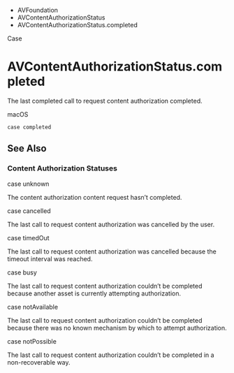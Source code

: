 

- AVFoundation
- AVContentAuthorizationStatus
-  AVContentAuthorizationStatus.completed 

Case

# AVContentAuthorizationStatus.completed

The last completed call to request content authorization completed.

macOS

``` source
case completed
```

## See Also

### Content Authorization Statuses

case unknown

The content authorization content request hasn’t completed.

case cancelled

The last call to request content authorization was cancelled by the user.

case timedOut

The last call to request content authorization was cancelled because the timeout interval was reached.

case busy

The last call to request content authorization couldn’t be completed because another asset is currently attempting authorization.

case notAvailable

The last call to request content authorization couldn’t be completed because there was no known mechanism by which to attempt authorization.

case notPossible

The last call to request content authorization couldn’t be completed in a non-recoverable way.

